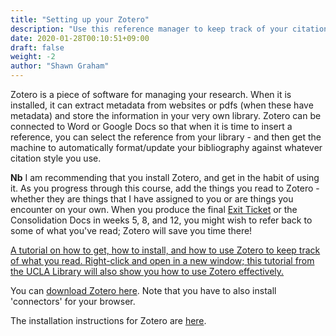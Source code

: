```yaml
---
title: "Setting up your Zotero"
description: "Use this reference manager to keep track of your citations."
date: 2020-01-28T00:10:51+09:00
draft: false
weight: -2
author: "Shawn Graham"
---
```


Zotero is a piece of software for managing your research. When it is installed, it can extract metadata from websites or pdfs (when these have metadata) and store the information in your very own library. Zotero can be connected to Word or Google Docs so that when it is time to insert a reference, you can select the reference from your library - and then get the machine to automatically format/update your bibliography against whatever citation style you use.

**Nb** I am recommending that you install Zotero, and get in the habit of using it. As you progress through this course, add the things you read to Zotero - whether they are things that I have assigned to you or are things you encounter on your own. When you produce the final [Exit Ticket](week/12-5/instructions/) or the Consolidation Docs in weeks 5, 8, and 12, you might wish to refer back to some of what you've read; Zotero will save you time there!

[A tutorial on how to get, how to install, and how to use Zotero to keep track of what you read. Right-click and open in a new window; this tutorial from the UCLA Library will also show you how to use Zotero effectively.](https://uclalibrary.github.io/slides/tutorial-zotero-intro.html)

You can [download Zotero here](https://www.zotero.org/download/). Note that you have to also install 'connectors' for your browser.

The installation instructions for Zotero are [here](https://www.zotero.org/support/installation).
